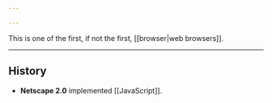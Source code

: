 ```yaml
---

---
```

This is one of the first, if not the first, [[browser|web browsers]].

---

## History

-  **Netscape 2.0** implemented [[JavaScript]].